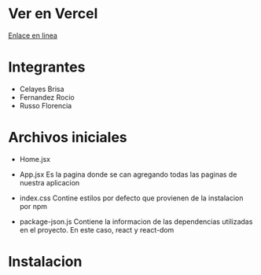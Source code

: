 # Ver en Vercel
[Enlace en linea](https://vercel.com/rocio-ayelen-fernandezs-projects/tp-react)

# Integrantes

- Celayes Brisa
- Fernandez Rocio
- Russo Florencia

# Archivos iniciales

- Home.jsx

- App.jsx
  Es la pagina donde se can agregando todas las paginas de nuestra aplicacion

- index.css
  Contine estilos por defecto que provienen de la instalacion por npm

- package-json.js
  Contiene la informacion de las dependencias utilizadas en el proyecto. En este caso, react y react-dom

# Instalacion
